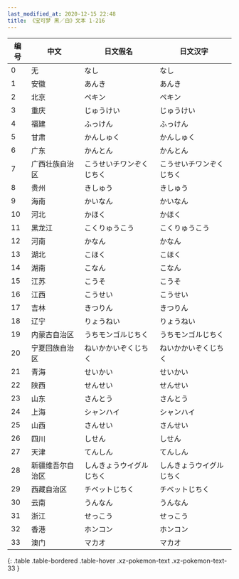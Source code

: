 ```yaml
---
last_modified_at: 2020-12-15 22:48
title: 《宝可梦 黑／白》文本 1-216
---
```

| 编号 | 中文 | 日文假名 | 日文汉字 |
| ---- | ---- | ---- | --- |
| 0 | 无 | なし | なし |
| 1 | 安徽 | あんき | あんき |
| 2 | 北京 | ペキン | ペキン |
| 3 | 重庆 | じゅうけい | じゅうけい |
| 4 | 福建 | ふっけん | ふっけん |
| 5 | 甘肃 | かんしゅく | かんしゅく |
| 6 | 广东 | かんとん | かんとん |
| 7 | 广西壮族自治区 | こうせいチワンぞくじちく | こうせいチワンぞくじちく |
| 8 | 贵州 | きしゅう | きしゅう |
| 9 | 海南 | かいなん | かいなん |
| 10 | 河北 | かほく | かほく |
| 11 | 黑龙江 | こくりゅうこう | こくりゅうこう |
| 12 | 河南 | かなん | かなん |
| 13 | 湖北 | こほく | こほく |
| 14 | 湖南 | こなん | こなん |
| 15 | 江苏 | こうそ | こうそ |
| 16 | 江西 | こうせい | こうせい |
| 17 | 吉林 | きつりん | きつりん |
| 18 | 辽宁 | りょうねい | りょうねい |
| 19 | 内蒙古自治区 | うちモンゴルじちく | うちモンゴルじちく |
| 20 | 宁夏回族自治区 | ねいかかいぞくじちく | ねいかかいぞくじちく |
| 21 | 青海 | せいかい | せいかい |
| 22 | 陕西 | せんせい | せんせい |
| 23 | 山东 | さんとう | さんとう |
| 24 | 上海 | シャンハイ | シャンハイ |
| 25 | 山西 | さんせい | さんせい |
| 26 | 四川 | しせん | しせん |
| 27 | 天津 | てんしん | てんしん |
| 28 | 新疆维吾尔自治区 | しんきょうウイグルじちく | しんきょうウイグルじちく |
| 29 | 西藏自治区 | チベットじちく | チベットじちく |
| 30 | 云南 | うんなん | うんなん |
| 31 | 浙江 | せっこう | せっこう |
| 32 | 香港 | ホンコン | ホンコン |
| 33 | 澳门 | マカオ | マカオ |
{: .table .table-bordered .table-hover .xz-pokemon-text .xz-pokemon-text-33 }